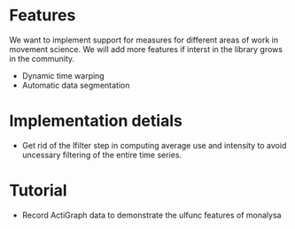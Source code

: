
# Features
We want to implement support for measures for different areas of work in movement science. We will add more features if interst in the library grows in the community.
* Dynamic time warping
* Automatic data segmentation


# Implementation detials
* Get rid of the lfilter step in computing average use and intensity to avoid uncessary filtering of the entire time series.

# Tutorial
* Record ActiGraph data to demonstrate the ulfunc features of monalysa